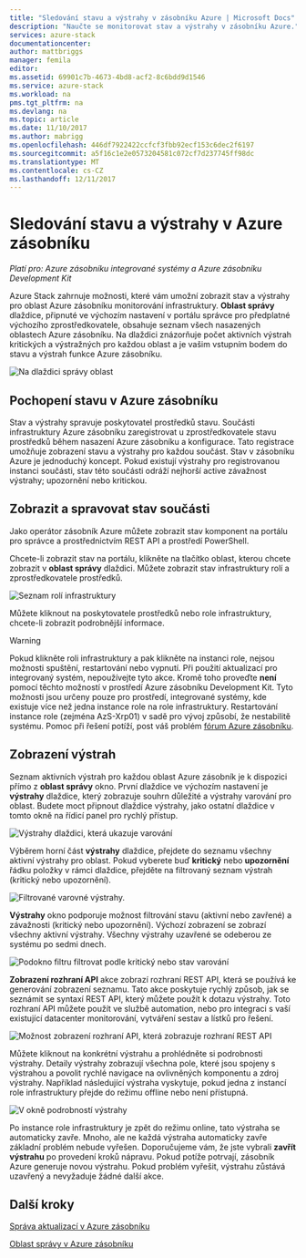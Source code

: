 ```yaml
---
title: "Sledování stavu a výstrahy v zásobníku Azure | Microsoft Docs"
description: "Naučte se monitorovat stav a výstrahy v zásobníku Azure."
services: azure-stack
documentationcenter: 
author: mattbriggs
manager: femila
editor: 
ms.assetid: 69901c7b-4673-4bd8-acf2-8c6bdd9d1546
ms.service: azure-stack
ms.workload: na
pms.tgt_pltfrm: na
ms.devlang: na
ms.topic: article
ms.date: 11/10/2017
ms.author: mabrigg
ms.openlocfilehash: 446df7922422ccfcf3fbb92ecf153c6dec2f6197
ms.sourcegitcommit: a5f16c1e2e0573204581c072cf7d237745ff98dc
ms.translationtype: MT
ms.contentlocale: cs-CZ
ms.lasthandoff: 12/11/2017
---
```

# <a name="monitor-health-and-alerts-in-azure-stack"></a>Sledování stavu a výstrahy v Azure zásobníku

*Platí pro: Azure zásobníku integrované systémy a Azure zásobníku Development Kit*

Azure Stack zahrnuje možnosti, které vám umožní zobrazit stav a výstrahy pro oblast Azure zásobníku monitorování infrastruktury. **Oblast správy** dlaždice, připnuté ve výchozím nastavení v portálu správce pro předplatné výchozího zprostředkovatele, obsahuje seznam všech nasazených oblastech Azure zásobníku. Na dlaždici znázorňuje počet aktivních výstrah kritických a výstražných pro každou oblast a je vašim vstupním bodem do stavu a výstrah funkce Azure zásobníku.

 ![Na dlaždici správy oblast](media/azure-stack-monitor-health/image1.png)

 ## <a name="understand-health-in-azure-stack"></a>Pochopení stavu v Azure zásobníku

 Stav a výstrahy spravuje poskytovatel prostředků stavu. Součásti infrastruktury Azure zásobníku zaregistrovat u zprostředkovatele stavu prostředků během nasazení Azure zásobníku a konfigurace. Tato registrace umožňuje zobrazení stavu a výstrahy pro každou součást. Stav v zásobníku Azure je jednoduchý koncept. Pokud existují výstrahy pro registrovanou instanci součásti, stav této součásti odráží nejhorší active závažnost výstrahy; upozornění nebo kritickou.
 
 ## <a name="view-and-manage-component-health-state"></a>Zobrazit a spravovat stav součásti
 
 Jako operátor zásobník Azure můžete zobrazit stav komponent na portálu pro správce a prostřednictvím REST API a prostředí PowerShell.
 
Chcete-li zobrazit stav na portálu, klikněte na tlačítko oblast, kterou chcete zobrazit v **oblast správy** dlaždici. Můžete zobrazit stav infrastruktury rolí a zprostředkovatele prostředků.

![Seznam rolí infrastruktury](media/azure-stack-monitor-health/image2.png)

Můžete kliknout na poskytovatele prostředků nebo role infrastruktury, chcete-li zobrazit podrobnější informace.

> [!WARNING]
>Pokud klikněte roli infrastruktury a pak klikněte na instanci role, nejsou možnosti spuštění, restartování nebo vypnutí. Při použití aktualizací pro integrovaný systém, nepoužívejte tyto akce. Kromě toho proveďte **není** pomocí těchto možností v prostředí Azure zásobníku Development Kit. Tyto možnosti jsou určeny pouze pro prostředí, integrované systémy, kde existuje více než jedna instance role na role infrastruktury. Restartování instance role (zejména AzS-Xrp01) v sadě pro vývoj způsobí, že nestabilitě systému. Pomoc při řešení potíží, post váš problém [fórum Azure zásobníku](https://aka.ms/azurestackforum).
>
 
## <a name="view-alerts"></a>Zobrazení výstrah

Seznam aktivních výstrah pro každou oblast Azure zásobník je k dispozici přímo z **oblast správy** okno. První dlaždice ve výchozím nastavení je **výstrahy** dlaždice, který zobrazuje souhrn důležité a výstrahy varování pro oblast. Budete moct připnout dlaždice výstrahy, jako ostatní dlaždice v tomto okně na řídicí panel pro rychlý přístup.   

![Výstrahy dlaždici, která ukazuje varování](media/azure-stack-monitor-health/image3.png)

Výběrem horní část **výstrahy** dlaždice, přejdete do seznamu všechny aktivní výstrahy pro oblast. Pokud vyberete buď **kritický** nebo **upozornění** řádku položky v rámci dlaždice, přejděte na filtrovaný seznam výstrah (kritický nebo upozornění). 

![Filtrované varovné výstrahy.](media/azure-stack-monitor-health/image4.png)
  
**Výstrahy** okno podporuje možnost filtrování stavu (aktivní nebo zavřené) a závažnosti (kritický nebo upozornění). Výchozí zobrazení se zobrazí všechny aktivní výstrahy. Všechny výstrahy uzavřené se odeberou ze systému po sedmi dnech.

![Podokno filtru filtrovat podle kritický nebo stav varování](media/azure-stack-monitor-health/image5.png)

**Zobrazení rozhraní API** akce zobrazí rozhraní REST API, která se používá ke generování zobrazení seznamu. Tato akce poskytuje rychlý způsob, jak se seznámit se syntaxí REST API, který můžete použít k dotazu výstrahy. Toto rozhraní API můžete použít ve službě automation, nebo pro integraci s vaší existující datacenter monitorování, vytváření sestav a lístků pro řešení. 

![Možnost zobrazení rozhraní API, která zobrazuje rozhraní REST API](media/azure-stack-monitor-health/image6.png)

Můžete kliknout na konkrétní výstrahu a prohlédněte si podrobnosti výstrahy. Detaily výstrahy zobrazují všechna pole, které jsou spojeny s výstrahou a povolit rychlé navigace na ovlivněných komponentu a zdroj výstrahy. Například následující výstraha vyskytuje, pokud jedna z instancí role infrastruktury přejde do režimu offline nebo není přístupná.  

![V okně podrobností výstrahy](media/azure-stack-monitor-health/image7.png)

Po instance role infrastruktury je zpět do režimu online, tato výstraha se automaticky zavře. Mnoho, ale ne každá výstraha automaticky zavře základní problém nebude vyřešen. Doporučujeme vám, že jste vybrali **zavřít výstrahu** po provedení kroků nápravu. Pokud potíže potrvají, zásobník Azure generuje novou výstrahu. Pokud problém vyřešit, výstrahu zůstává uzavřený a nevyžaduje žádné další akce.

## <a name="next-steps"></a>Další kroky

[Správa aktualizací v Azure zásobníku](azure-stack-updates.md)

[Oblast správy v Azure zásobníku](azure-stack-region-management.md)
